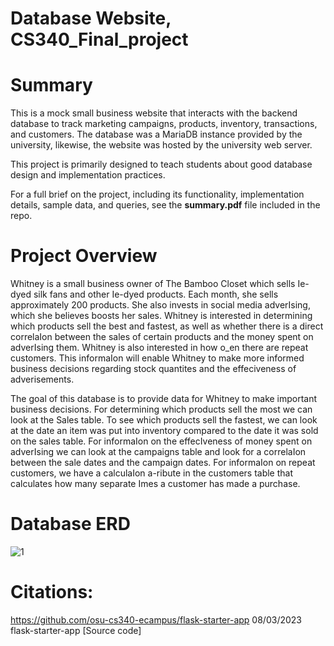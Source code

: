 # Database Website, CS340_Final_project

# Summary

This is a mock small business website that interacts with the backend database to track marketing campaigns, products, inventory, transactions, and customers.
The database was a MariaDB instance provided by the university, likewise, the website was hosted by the university web server. 

This project is primarily designed to teach students about good database design and implementation practices. 

For a full brief on the project, including its functionality, implementation details, sample data, and queries, see the **summary.pdf** file included in the repo. 

# Project Overview

Whitney is a small business owner of The Bamboo Closet which sells Ie-dyed silk fans and other Ie-dyed
products. Each month, she sells approximately 200 products. She also invests in social media adverIsing,
which she believes boosts her sales. Whitney is interested in determining which products sell the best
and fastest, as well as whether there is a direct correlaIon between the sales of certain products and the
money spent on adverIsing them. Whitney is also interested in how o_en there are repeat customers.
This informaIon will enable Whitney to make more informed business decisions regarding stock
quantites and the effeciveness of adverisements.

The goal of this database is to provide data for Whitney to make important business decisions. For
determining which products sell the most we can look at the Sales table. To see which products sell the
fastest, we can look at the date an item was put into inventory compared to the date it was sold on the
sales table. For informaIon on the effecIveness of money spent on adverIsing we can look at the
campaigns table and look for a correlaIon between the sale dates and the campaign dates. For
informaIon on repeat customers, we have a calculaIon a-ribute in the customers table that calculates
how many separate Imes a customer has made a purchase. 

# Database ERD

![1](https://github.com/sfeng1/Database-Website/assets/114194642/cebf363b-3d92-4258-8bef-239582b4fdd7)

# Citations:
https://github.com/osu-cs340-ecampus/flask-starter-app
08/03/2023
flask-starter-app
[Source code]     
